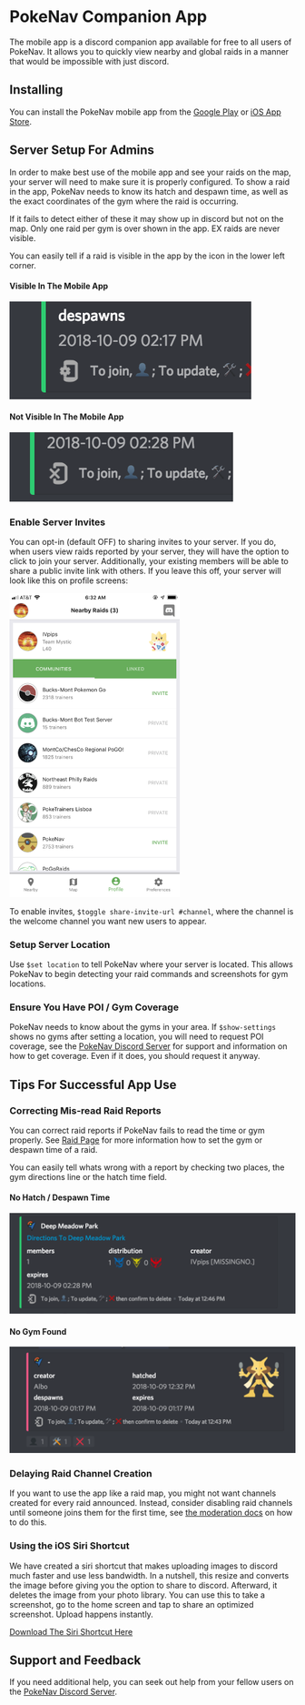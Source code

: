 # PokeNav Companion App

The mobile app is a discord companion app available for free to all users of PokeNav. It allows you to quickly view nearby and global raids in a manner that would be impossible with just discord.

## Installing

You can install the PokeNav mobile app from the [Google Play](https://play.google.com/store/apps/details?id=com.minksoftware.pokenav) or [iOS App Store](https://itunes.apple.com/us/app/pokenav-companion-app/id1434217053?mt=8).

## Server Setup For Admins

In order to make best use of the mobile app and see your raids on the map, your server will need to make sure it is properly configured. To show a raid in the app, PokeNav needs to know its hatch and despawn time, as well as the exact coordinates of the gym where the raid is occurring. 

If it fails to detect either of these it may show up in discord but not on the map. Only one raid per gym is over shown in the app. EX raids are never visible.

You can easily tell if a raid is visible in the app by the icon in the lower left corner.

#### Visible In The Mobile App

![mobile app visible](_static/imgs/mobile-app-visible.png)

#### Not Visible In The Mobile App

![mobile app not visible](_static/imgs/mobile-app-not-visible.png)


### Enable Server Invites

You can opt-in (default OFF) to sharing invites to your server. If you do, when users view raids reported by your server, they will have the option to click to join your server. Additionally, your existing members will be able to share a public invite link with others. If you leave this off, your server will look like this on profile screens:

<img src="_static/imgs/community-list.png" alt="profile screenshot" style="align-text: center;" width="300"/>

To enable invites, `$toggle share-invite-url #channel`, where the channel is the welcome channel you want new users to appear.

### Setup Server Location

Use `$set location` to tell PokeNav where your server is located. This allows PokeNav to begin detecting your raid commands and screenshots for gym locations.

### Ensure You Have POI / Gym Coverage

PokeNav needs to know about the gyms in your area. If `$show-settings` shows no gyms after setting a location, you will need to request POI coverage, see the [PokeNav Discord Server](https://discord.gg/7M9quNd) for support and information on how to get coverage. Even if it does, you should request it anyway.

## Tips For Successful App Use

### Correcting Mis-read Raid Reports

You can correct raid reports if PokeNav fails to read the time or gym properly. See [Raid Page](raids.md) for more information how to set the gym or despawn time of a raid.

You can easily tell whats wrong with a report by checking two places, the gym directions line or the hatch time field.

#### No Hatch / Despawn Time

![mobile app missing hatch](_static/imgs/missing-time.png)

#### No Gym Found

![mobile app missing gym](_static/imgs/missing-gym.png)

### Delaying Raid Channel Creation

If you want to use the app like a raid map, you might not want channels created for every raid announced. Instead, consider disabling raid channels until someone joins them for the first time, see [the moderation docs](moderation.md#raid-channels) on how to do this.

### Using the iOS Siri Shortcut

We have created a siri shortcut that makes uploading images to discord much faster and use less bandwidth. In a nutshell, this resize and converts the image before giving you the option to share to discord. Afterward, it deletes the image from your photo library. You can use this to take a screenshot, go to the home screen and tap to share an optimized screenshot. Upload happens instantly.

[Download The Siri Shortcut Here](https://www.icloud.com/shortcuts/f336715cb05e4d5d81dc377296024bd4)


## Support and Feedback

If you need additional help, you can seek out help from your fellow users on the [PokeNav Discord Server](https://discord.gg/7M9quNd).
